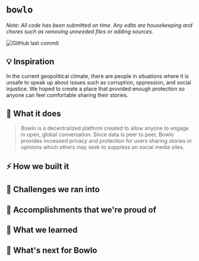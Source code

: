 # `bowlo`

*Note: All code has been submitted on time. Any edits are housekeeping and chores such as removing unneeded files or adding sources.*

![GitHub last commit](https://img.shields.io/github/last-commit/steven-mathew/bowlo)

## 💡 Inspiration
In the current geopolitical climate, there are people in situations where it is unsafe to speak up about issues such as corruption, oppression, and social injustice. We hoped to create a place that provided enough protection so anyone can feel comfortable sharing their stories.

## 📜 What it does
> Bowlo is a decentralized platform created to allow anyone to engage in open, global conversation. Since data is peer to peer, Bowlo provides increased privacy and protection for users sharing stories or opinions which others may seek to suppress on social media sites.

## ⚡️ How we built it

## 👣 Challenges we ran into

## 🤝 Accomplishments that we're proud of

## 🙌 What we learned

## 🚚 What's next for Bowlo

